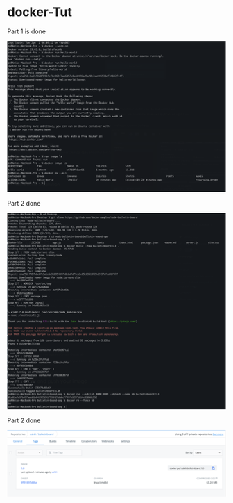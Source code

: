 # docker-Tut

Part 1 is done

![part1](part1.png)

Part 2 done

![part1](part2.png)

Part 2 done

![part1](part3.png)
